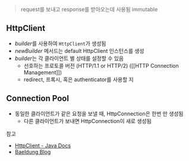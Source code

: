 > request를 보내고 response를 받아오는데 사용됨
> immutable

## HttpClient
- *builder*를 사용하여 `HttpClient`가 생성됨
- *newBuilder* 메서드는 default HttpClient 인스턴스를 생성
- *builder*는 각 클라이언트 별 상태를 설정할 수 있음
	- 선호하는 프로토콜 버전 (HTTP/1.1 or HTTP/2)  ([[HTTP Connection Management]])
	- redirect, 프록시, 혹은 authenticator를 사용할 지

## Connection Pool
- 동일한 클라이언트가 같은 요청을 보낼 때, HttpConnection은 한번 만 생성됨
	- 다른 클라이언트가 보내면 HttpConnection이 새로 생성됨

참고
- [HttpClient - Java Docs](https://docs.oracle.com/en/java/javase/17/docs/api/java.net.http/java/net/http/HttpClient.html)
- [Baeldung Blog](https://baeldung.com/java-httpclient-connection-management)